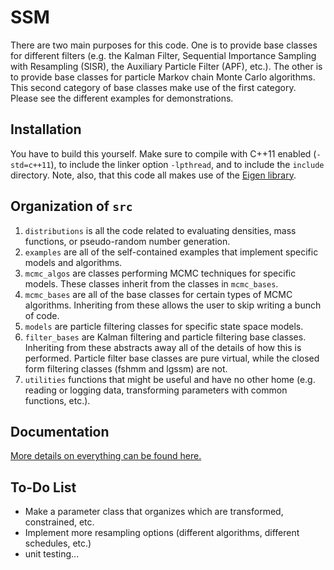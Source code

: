 # SSM
There are two main purposes for this code. One is to provide base classes for different filters (e.g. the Kalman Filter, Sequential Importance Sampling with Resampling (SISR), the Auxiliary Particle Filter (APF), etc.). The other is to provide base classes for particle Markov chain Monte Carlo algorithms. This second category of base classes make use of the first category. Please see the different examples for demonstrations.

## Installation
You have to build this yourself. Make sure to compile with C++11 enabled (`-std=c++11`), to include the linker option `-lpthread`, and to include the `include` directory. Note, also, that this code all makes use of the [Eigen library](http://eigen.tuxfamily.org/).

## Organization of `src`
1. `distributions` is all the code related to evaluating densities, mass functions, or pseudo-random number generation.
2. `examples` are all of the self-contained examples that implement specific models and algorithms.
3. `mcmc_algos` are classes performing MCMC techniques for specific models. These classes inherit from the classes in `mcmc_bases`.
4. `mcmc_bases` are all of the base classes for certain types of MCMC algorithms. Inheriting from these allows the user to skip writing a bunch of code.
5. `models` are particle filtering classes for specific state space models.
6. `filter_bases` are Kalman filtering and particle filtering base classes. Inheriting from these abstracts away all of the details of how this is performed. Particle filter base classes are pure virtual, while the closed form filtering classes (fshmm and lgssm) are not.
7. `utilities` functions that might be useful and have no other home (e.g. reading or logging data, transforming parameters with common functions, etc.).

## Documentation
[More details on everything can be found here.](https://tbrown122387.github.io/ssm/)

## To-Do List
- Make a parameter class that organizes which are transformed, constrained, etc.
- Implement more resampling options (different algorithms, different schedules, etc.)
- unit testing...
